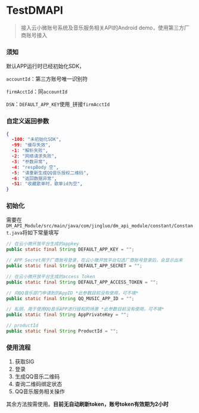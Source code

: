 # TestDMAPI
> 接入云小微账号系统及音乐服务相关API的Android demo，使用第三方厂商账号接入

### 须知

默认APP运行时已经初始化SDK，

`accountId`：第三方账号唯一识别符

`firmAcctId`：同`accountId`

`DSN`：`DEFAULT_APP_KEY`使用`_`拼接`firmAcctId`

### 自定义返回参数

```json
{
  -100: "未初始化SDK",
  -99: "缓存失效",
  -1: "解析失败",
  -2: "网络请求失败",
  -3: "参数异常",
  -4: "respBody 空",
  -5: "请重新生成QQ音乐授权二维码",
  -6: "返回数据异常",
  -51: "收藏歌单时，歌单id为空",
}
```

### 初始化

需要在`DM_API_Module/src/main/java/com/jingluo/dm_api_module/constant/Constant.java`将如下常量填写

```java
// 在云小微开放平台生成的appkey
public static final String DEFAULT_APP_KEY = "";

// APP Secret用于厂商账号登录，在云小微开放平台勾选厂商账号登录后，会显示出来
public static final String DEFAULT_APP_SECRET = "";

// 在云小微开放平台生成的access Token
public static final String DEFAULT_APP_ACCESS_TOKEN = "";

// 向QQ音乐部门申请到的AppID *此参数目前没有使用，可不填*
public static final String QQ_MUSIC_APP_ID = "";

// 私钥，用于使用QQ音乐APP进行授权的场景 *此参数目前没有使用，可不填*
public static final String AppPrivateKey = "";

// productId
public static final String ProductId = "";
```

### 使用流程

1. 获取SIG
2. 登录
3. 生成QQ音乐二维码
4. 查询二维码绑定状态
5. QQ音乐服务相关操作

其余方法按需使用。**目前无自动刷新token，账号token有效期为2小时**